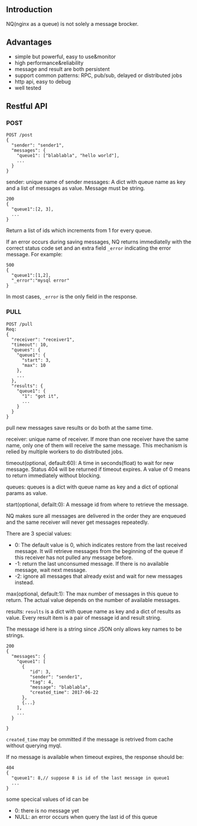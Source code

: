 ## Introduction
NQ(nginx as a queue) is not solely a message brocker.

## Advantages
* simple but powerful, easy to use&monitor
* high performance&reliability
* message and result are both persistent
* support common patterns: RPC, pub/sub, delayed or distributed jobs
* http api, easy to debug
* well tested

## Restful API

### POST
```
POST /post
{
  "sender": "sender1",
  "messages": {
    "queue1": ["blablabla", "hello world"],
    ...
  }
}
```
sender: unique name of sender
messages:
A dict with queue name as key and a list of messages as value. Message must be string.

```
200
{
  "queue1":[2, 3],
  ...
}
```
Return a list of ids which increments from 1 for every queue.

If an error occurs during saving messages, NQ returns immediatelly
with the correct status code set and an extra field `_error` indicating the error message. For example:

```
500
{
  "queue1":[1,2],
  "_error":"mysql error"
}
```
In most cases, `_error` is the only field in the response.


### PULL
```
POST /pull
Req:
{
  "receiver": "receiver1",
  "timeout": 10,
  "queues": {
    "queue1": {
      "start": 3,
      "max": 10
    },
    ...
  },
  "results": {
    "queue1": {
      "1": "got it",
      ...
    }
  }
}
```
pull new messages
save results
or do both at the same time.

receiver: unique name of receiver. If more than one receiver have the same name, only one of them will receive the same message. This mechanism is relied by multiple workers to do distributed jobs.

timeout(optional, default:60): A time in seconds(float) to wait for new message. Status 404 will be returned if timeout expires. A value of 0 means to return immediately without blocking.

queues:
queues is a dict with queue name as key and a dict of optional params as value.

start(optional, defailt:0): A message id from where to retrieve the message.

NQ makes sure all messages are delivered in the order they are enqueued and the same receiver will never get messages repeatedly.

There are 3 special values:
* 0: The default value is 0, which indicates restore from the last received message. It will retrieve messages from the beginning of the queue if this receiver has not pulled any message before.
* -1: return the last unconsumed message. If there is no available message, wait next message.
* -2: ignore all messages that already exist and wait for new messages instead.

max(optional, default:1): The max number of messages in this queue to return. The actual value depends on the number of available messages.

results:
`results` is a dict with queue name as key and a dict of results as value. Every result item is a pair of message id and result string.

The message id here is a string since JSON only allows key names to be strings.


```
200
{
  "messages": {
    "queue1": [
      {
         "id": 3,
         "sender": "sender1",
         "tag": 4,
         "message": "blablabla",
         "created_time": 2017-06-22
      },
      {...}
    ],
    ...
  }
  
}
```
`created_time` may be ommitted if the message is retrived from cache without querying myql.

If no message is available when timeout expires, the response should be:
```
404
{
  "queue1": 8,// suppose 8 is id of the last message in queue1
  ...
}
```
some specical values of id can be
* 0: there is no message yet
* NULL: an error occurs when query the last id of this queue

